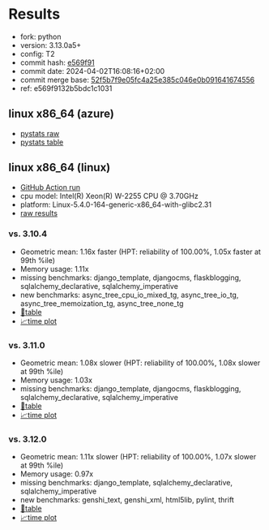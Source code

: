 # Results

- fork: python
- version: 3.13.0a5+
- config: T2
- commit hash: [e569f91](https://github.com/python/cpython/commit/e569f91)
- commit date: 2024-04-02T16:08:16+02:00
- commit merge base: [52f5b7f9e05fc4a25e385c046e0b091641674556](https://github.com/python/cpython/commit/52f5b7f9e05fc4a25e385c046e0b091641674556)
- ref: e569f9132b5bdc1c1031

## linux x86_64 (azure)

- [pystats raw](bm-20240402-azure-x86_64-python-e569f9132b5bdc1c1031-3.13.0a5%2B-e569f91-pystats.json)
- [pystats table](bm-20240402-azure-x86_64-python-e569f9132b5bdc1c1031-3.13.0a5%2B-e569f91-pystats.md)

## linux x86_64 (linux)

- [GitHub Action run](https://github.com/faster-cpython/benchmarking/actions/runs/8525970794)
- cpu model: Intel(R) Xeon(R) W-2255 CPU @ 3.70GHz
- platform: Linux-5.4.0-164-generic-x86_64-with-glibc2.31
- [raw results](bm-20240402-linux-x86_64-python-e569f9132b5bdc1c1031-3.13.0a5%2B-e569f91.json)

### vs. 3.10.4

- Geometric mean: 1.16x faster (HPT: reliability of 100.00%, 1.05x faster at 99th %ile)
- Memory usage: 1.11x
- missing benchmarks: django_template, djangocms, flaskblogging, sqlalchemy_declarative, sqlalchemy_imperative
- new benchmarks: async_tree_cpu_io_mixed_tg, async_tree_io_tg, async_tree_memoization_tg, async_tree_none_tg
- [📄table](bm-20240402-linux-x86_64-python-e569f9132b5bdc1c1031-3.13.0a5%2B-e569f91-vs-3.10.4.md)
- [📈time plot](bm-20240402-linux-x86_64-python-e569f9132b5bdc1c1031-3.13.0a5%2B-e569f91-vs-3.10.4.png)

### vs. 3.11.0

- Geometric mean: 1.08x slower (HPT: reliability of 100.00%, 1.08x slower at 99th %ile)
- Memory usage: 1.03x
- missing benchmarks: django_template, djangocms, flaskblogging, sqlalchemy_declarative, sqlalchemy_imperative
- [📄table](bm-20240402-linux-x86_64-python-e569f9132b5bdc1c1031-3.13.0a5%2B-e569f91-vs-3.11.0.md)
- [📈time plot](bm-20240402-linux-x86_64-python-e569f9132b5bdc1c1031-3.13.0a5%2B-e569f91-vs-3.11.0.png)

### vs. 3.12.0

- Geometric mean: 1.11x slower (HPT: reliability of 100.00%, 1.07x slower at 99th %ile)
- Memory usage: 0.97x
- missing benchmarks: django_template, sqlalchemy_declarative, sqlalchemy_imperative
- new benchmarks: genshi_text, genshi_xml, html5lib, pylint, thrift
- [📄table](bm-20240402-linux-x86_64-python-e569f9132b5bdc1c1031-3.13.0a5%2B-e569f91-vs-3.12.0.md)
- [📈time plot](bm-20240402-linux-x86_64-python-e569f9132b5bdc1c1031-3.13.0a5%2B-e569f91-vs-3.12.0.png)

